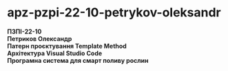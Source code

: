 # apz-pzpi-22-10-petrykov-oleksandr
**ПЗПІ-22-10**  
**Петриков Олександр**  
**Патерн проєктування Template Method**  
**Архітектура Visual Studio Code**  
**Програмна система для смарт поливу рослин**
